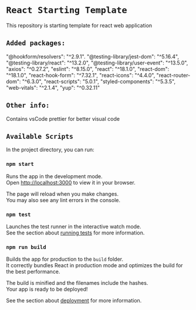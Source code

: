 # `React Starting Template`

This repository is starting template for react web application

## `Added packages:`

"@hookform/resolvers": "^2.9.1".
"@testing-library/jest-dom": "^5.16.4",
"@testing-library/react": "^13.2.0",
"@testing-library/user-event": "^13.5.0",
"axios": "^0.27.2",
"eslint": "^8.15.0",
"react": "^18.1.0",
"react-dom": "^18.1.0",
"react-hook-form": "^7.32.1",
"react-icons": "^4.4.0",
"react-router-dom": "^6.3.0",
"react-scripts": "5.0.1",
"styled-components": "^5.3.5",
"web-vitals": "^2.1.4",
"yup": "^0.32.11"

## `Other info:`

Contains vsCode prettier for better visual code

## `Available Scripts`

In the project directory, you can run:

### `npm start`

Runs the app in the development mode.\
Open [http://localhost:3000](http://localhost:3000) to view it in your browser.

The page will reload when you make changes.\
You may also see any lint errors in the console.

### `npm test`

Launches the test runner in the interactive watch mode.\
See the section about [running tests](https://facebook.github.io/create-react-app/docs/running-tests) for more information.

### `npm run build`

Builds the app for production to the `build` folder.\
It correctly bundles React in production mode and optimizes the build for the best performance.

The build is minified and the filenames include the hashes.\
Your app is ready to be deployed!

See the section about [deployment](https://facebook.github.io/create-react-app/docs/deployment) for more information.
